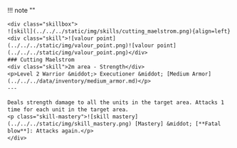 !!! note ""

    <div class="skillbox">
    ![skill](../../../static/img/skills/cutting_maelstrom.png){align=left}
    <div class="skill">![valour point](../../../static/img/valour_point.png)![valour point](../../../static/img/valour_point.png)</div>
    ### Cutting Maelstrom 
    <div class="skill">2m area - Strength</div>
    <p>Level 2 Warrior &middot;> Executioner &middot; [Medium Armor](../../../data/inventory/medium_armor.md)</p>
    ---
    
    Deals strength damage to all the units in the target area. Attacks 1 time for each unit in the target area.
    <p class="skill-mastery">![skill mastery](../../../static/img/skill_mastery.png) [Mastery] &middot; [**Fatal blow**]: Attacks again.</p> 
    </div>
